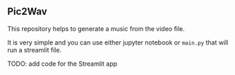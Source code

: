 ## Pic2Wav

This repository helps to generate a music from the video file.

It is very simple and you can use either jupyter notebook or `main.py` that will run a streamlit file.

TODO: add code for the Streamlit app